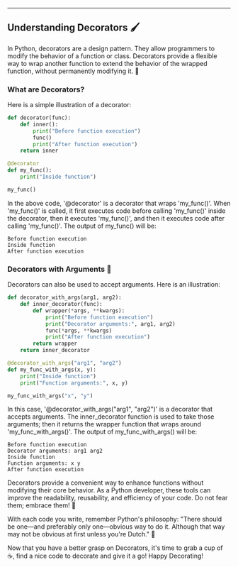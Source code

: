 ---

## Understanding Decorators 🖌️

In Python, decorators are a design pattern. They allow programmers to modify the behavior of a function or class. Decorators provide a flexible way to wrap another function to extend the behavior of the wrapped function, without permanently modifying it. 🎁

### What are Decorators?

Here is a simple illustration of a decorator:

```python
def decorator(func):
    def inner():
        print("Before function execution")
        func()
        print("After function execution")
    return inner

@decorator
def my_func():
    print("Inside function")

my_func()
```

In the above code, '@decorator' is a decorator that wraps 'my_func()'. When 'my_func()' is called, it first executes code before calling 'my_func()' inside the decorator, then it executes 'my_func()', and then it executes code after calling 'my_func()'. The output of my_func() will be:

```
Before function execution
Inside function
After function execution
```

### Decorators with Arguments 👀

Decorators can also be used to accept arguments. Here is an illustration:

```python
def decorator_with_args(arg1, arg2):
    def inner_decorator(func):
        def wrapper(*args, **kwargs):
            print("Before function execution")
            print("Decorator arguments:", arg1, arg2)
            func(*args, **kwargs)
            print("After function execution")
        return wrapper
    return inner_decorator

@decorator_with_args("arg1", "arg2")
def my_func_with_args(x, y):
    print("Inside function")
    print("Function arguments:", x, y)

my_func_with_args("x", "y")
```

In this case, '@decorator_with_args("arg1", "arg2")' is a decorator that accepts arguments. The inner_decorator function is used to take those arguments; then it returns the wrapper function that wraps around 'my_func_with_args()'. The output of my_func_with_args() will be:

```
Before function execution
Decorator arguments: arg1 arg2
Inside function
Function arguments: x y
After function execution 
```

Decorators provide a convenient way to enhance functions without modifying their core behavior. As a Python developer, these tools can improve the readability, reusability, and efficiency of your code. Do not fear them; embrace them! 💪

With each code you write, remember Python's philosophy: "There should be one—and preferably only one—obvious way to do it. Although that way may not be obvious at first unless you're Dutch." 🌷

Now that you have a better grasp on Decorators, it's time to grab a cup of ☕, find a nice code to decorate and give it a go! Happy Decorating!
